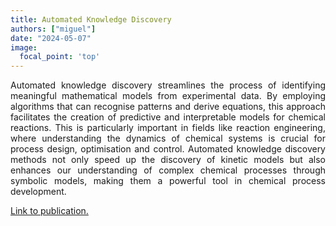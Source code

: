 ```yaml
---
title: Automated Knowledge Discovery
authors: ["miguel"]
date: "2024-05-07"
image:
  focal_point: 'top'
---
```


<!--more-->

<div style="text-align: justify">
Automated knowledge discovery streamlines the process of identifying meaningful mathematical models from experimental data. By employing algorithms that can recognise patterns and derive equations, this approach facilitates the creation of predictive and interpretable models for chemical reactions. This is particularly important in fields like reaction engineering, where understanding the dynamics of chemical systems is crucial for process design, optimisation and control. Automated knowledge discovery methods not only speed up the discovery of kinetic models but also enhances our understanding of complex chemical processes through symbolic models, making them a powerful tool in chemical process development.
</div>

[Link to publication.](https://pubs.rsc.org/en/content/articlelanding/2024/dd/d3dd00212h)